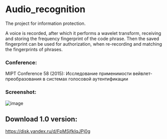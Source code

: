 # Audio_recognition
The project for information protection.

A voice is recorded, after which it performs a wavelet transform, receiving and storing the frequency fingerprint of the code phrase. Then the saved fingerprint can be used for authorization, when re-recording and matching the fingerprints of phrases.

### Conference:
MIPT Conference 58 (2015): Исследование применимости вейвлет-преобразования в системах голосовой аутентификации

### Screenshot:
![image](https://user-images.githubusercontent.com/13435493/224550729-501b28bd-d9d3-4266-bf6e-28c8c2a630b5.png)

## Download 1.0 version:
https://disk.yandex.ru/d/FpMSjfkIqJPj0g
